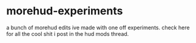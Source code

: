 # morehud-experiments
a bunch of morehud edits ive made with one off experiments. check here for all the cool shit i post in the hud mods thread.

